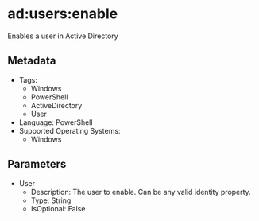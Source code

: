 <!-- region Generated -->
# ad:users:enable

Enables a user in Active Directory

## Metadata

- Tags:
  - Windows
  - PowerShell
  - ActiveDirectory
  - User
- Language: PowerShell
- Supported Operating Systems:
  - Windows

## Parameters

- User
  - Description: The user to enable. Can be any valid identity property.
  - Type: String
  - IsOptional: False
<!-- endregion -->
